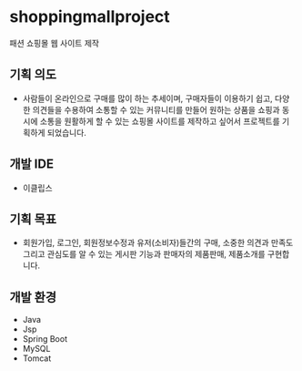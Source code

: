 # shoppingmallproject
패션 쇼핑몰 웹 사이트 제작

## 기획 의도
- 사람들이 온라인으로 구매를 많이 하는 추세이며, 구매자들이 이용하기 쉽고, 
  다양한 의견들을 수용하여 소통할 수 있는 커뮤니티를 만들어 원하는 상품을 쇼핑과 동시에 소통을 원활하게 할 수 있는 쇼핑몰 사이트를 제작하고
  싶어서 프로젝트를 기획하게 되었습니다.
 
## 개발 IDE
 - 이클립스

 ## 기획 목표
 - 회원가입, 로그인, 회원정보수정과 유저(소비자)들간의 구매, 소중한 의견과 만족도 그리고 관심도를 알 수 있는 게시판 기능과
  판매자의 제품판매, 제품소개를 구현합니다.

 ## 개발 환경
  - Java
  - Jsp
  - Spring Boot
  - MySQL
  - Tomcat
